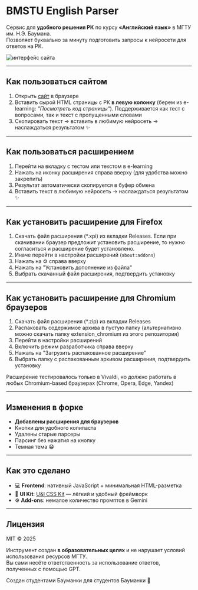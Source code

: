 # BMSTU English Parser

Сервис для **удобного решения РК** по курсу **«Английский язык»** в МГТУ им. Н.Э. Баумана.  
Позволяет буквально за минуту подготовить запросы к нейросети для ответов на РК.

![интерфейс сайта](https://github.com/user-attachments/assets/17476733-adaf-49bd-b1af-a215426f1974)

---

## Как пользоваться сайтом

1. Открыть [сайт](https://da-fuu.github.io/bmstu-english/) в браузере
2. Вставить сырой HTML страницы с РК **в левую колонку** (берем из e-learning: _"Посмотреть код страницы"_). Поддерживается как тест с вопросами, так и текст с пропущенными словами
3. Скопировать текст → вставить в любимую нейросеть → наслаждаться результатом ✨

---

## Как пользоваться расширением
1. Перейти на вкладку с тестом или текстом в e-learning
2. Нажать на иконку расширения справа вверху (для удобства можно закрепить)
3. Результат автоматически скопируется в буфер обмена
4. Вставить текст в любимую нейросеть → наслаждаться результатом ✨

---

## Как установить расширение для Firefox

1. Скачать файл расширения (*.xpi) из вкладки Releases. Если при скачивании браузер предложит установить расширение, то нужно согласиться и расширение будет установлено.
2. Иначе перейти в настройки расширений (`about:addons`)
3. Нажать на ⚙️ справа вверху
4. Нажать на "Установить дополнение из файла"
5. Выбрать скачанный файл расширения, подтвердить установку

---

## Как установить расширение для Chromium браузеров

1. Скачать файл расширения (*.zip) из вкладки Releases
2. Распаковать содержимое архива в пустую папку (альтернативно можно скачать папку extension_chromium из этого репозитория)
3. Перейти в настройки расширений
4. Включить режим разработчика справа вверху
5. Нажать на "Загрузить распакованное расширение"
6. Выбрать папку с распакованным архивом расширения, подтвердить установку

Расширение тестировалось только в Vivaldi, но должно работать в любых Chromium-based браузерах (Chrome, Opera, Edge, Yandex) 

---

## Изменения в форке

- **Добавлены расширения для браузеров**
- Кнопки для удобного копипаста
- Удалены старые парсеры
- Парсинг без нажатия на кнопку
- Темная тема 😁

---

## Как это сделано

- 💻 **Frontend**: нативный JavaScript + минимальная HTML-разметка  
- 🎨 **UI Kit**: [U&I CSS Kit](https://u-and-i.netlify.app) — лёгкий и удобный фреймворк
- ⚙️ **Add-ons**: немалое количество промптов в Gemini
---

## Лицензия

MIT © 2025

Инструмент создан **в образовательных целях** и не нарушает условий использования ресурсов МГТУ.  
Вы сами несёте ответственность за использование ответов, полученных с помощью GPT.

Создан студентами Бауманки для студентов Бауманки 🤝

